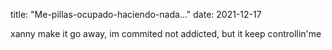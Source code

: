 title: "Me-pillas-ocupado-haciendo-nada..."
date: 2021-12-17

xanny make it go away, im commited not addicted, but it keep controllin'me
